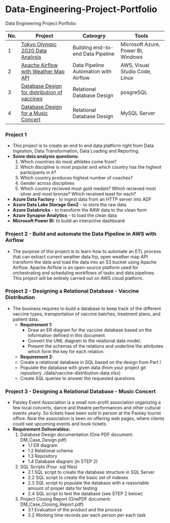 # Data-Engineering-Project-Portfolio
Data Engineering Project Portfolio

| No. | Project | Cateogry | Tools |
|----------|----------|----------|----------|
| 1 | [Tokyo Olympic 2020 Data Analysis](https://github.com/Hannah-Abi/Olympics-Data-Analysis---Azure-Data-Engineering) | Building end-to-end Data Pipeline  | Microsoft Azure, Power BI, Windows |
| 2 | [Apache Airflow with Weather Map API](https://github.com/Hannah-Abi/Weather-Data-Pipeline-with-Apache-Airflow) |Data Pipeline Automation with Airflow | AWS, Visual Studio Code, Linux |
| 3 | [Database Design for distribution of vaccines](https://github.com/Hannah-Abi/Database-Design---Vaccine-Distribution) | Relational Database Design | posgreSQL |
| 4 | [Database Design for a Music Concert](https://github.com/Hannah-Abi/PE-Case---Database-Design) | Relational Database Design | MySQL Server |

### Project 1 
- This project is to create an end to end data platform right from Data Ingestion, Data Transformation, Data Loading and Reporting.
- **Some data analysis questions:**
   1. Which countries do most athletes come from?
   2. Which discipline is most popular and which country has the highest participants in it?
   3. Which country produces highest number of coaches?
   4. Gender across disciplines
   5. Which country recieved most gold medals? Which recieved most silver and most bronze? Which received least for each?
 - **Azure Data Factory** - to ingest data from an HTTP server into ADF
 - **Azure Data Lake Storage Gen2** - to store the raw data
 - **Azure Databricks** - to transform the RAW data to the clean form
 - **Azure Synapse Analytics** - to load the clean data <br> 
 - **Microsoft Power BI**: to build an interactive dashboard

### Project 2 - Build and automate the Data Pipeline in AWS with Airflow
- The purpose of this project is to learn how to automate an ETL process that can extract current weather data frp, open weather map API  transform the data and load the data into an S3 bucket using Apache Airflow. Apache Airflow is an open-source platform used for orchestrating and scheduling workflows of tasks and data pipelines. This project will be entirely carried out on AWS cloud platform.
### Project 2 -  Designing a Relational Database - Vaccine Distribution
 - The business requires to build a database to keep track of the different vaccine types, transportation of vaccine batches, treatment plans, and patient data.
   - **Requirement 1:**
     - Draw an ER diagram for the vaccine database based on the information defined in this document.
     - Convert the UML diagram to the relational data model.
     - Present the schemas of the relations and underline the attributes which form the key for each relation.
    - **Requirement 2:**
     - Create a relational database in SQL based on the design from Part I
     - Populate the database with given data (from your project git repository ./data/vaccine-distribution-data.xlsx)
     - Create SQL queries to answer the requested questions
### Project 3 - Designing a Relational Database - Music Concert
 - Paisley Event Association is a small non-profit association organizing a few local concerts, dance and theatre performances and other cultural events yearly. So  tickets have been sold in person at the Paisley tourist office. Now the association is keen on offering web pages, where clients could see upcoming events and book tickets. 
- **Requirement Deliverablea:**
  1. Database Design documentation (One PDF document: DM_Case_Design.pdf)
     - 1.1 ER diagram
     - 1.2 Relational schema
     - 1.3 Repository
     - 1.4 Database diagram (in STEP 2)
  2. SQL Scripts (Four .sql files)
     - 2.1 SQL script to create the database structure in SQL Server
     - 2.2 SQL script to create the basic set of indexes
     - 2.3 SQL script to populate the database with a reasonable amount of proper data for testing
     - 2.4 SQL script to test the database (see STEP 2 below)
  3. Project Closing Report (OnePDF document: DM_Case_Closing_Report.pdf)
     - 3.1 Evaluation of the product and the process
     - 3.2 Working time records per each person per each task


